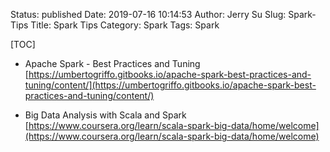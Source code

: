 Status: published
Date: 2019-07-16 10:14:53
Author: Jerry Su
Slug: Spark-Tips
Title: Spark Tips
Category: Spark
Tags: Spark

[TOC]

- Apache Spark - Best Practices and Tuning
[https://umbertogriffo.gitbooks.io/apache-spark-best-practices-and-tuning/content/](https://umbertogriffo.gitbooks.io/apache-spark-best-practices-and-tuning/content/)

- Big Data Analysis with Scala and Spark
[https://www.coursera.org/learn/scala-spark-big-data/home/welcome](https://www.coursera.org/learn/scala-spark-big-data/home/welcome)